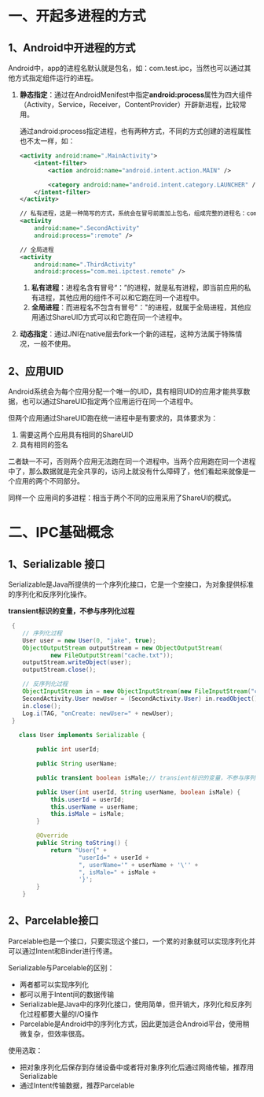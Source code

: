 # 一、开起多进程的方式

## 1、Android中开进程的方式

Android中，app的进程名默认就是包名，如：com.test.ipc，当然也可以通过其他方式指定组件运行的进程。

1. **静态指定**：通过在AndroidMenifest中指定**android:process**属性为四大组件（Activity，Service，Receiver，ContentProvider）开辟新进程，比较常用。

   通过android:process指定进程，也有两种方式，不同的方式创建的进程属性也不太一样，如：

   ```xml
   <activity android:name=".MainActivity">
       <intent-filter>
           <action android:name="android.intent.action.MAIN" />
   
           <category android:name="android.intent.category.LAUNCHER" />
       </intent-filter>
   </activity>
   
   // 私有进程，这是一种简写的方式，系统会在冒号前面加上包名，组成完整的进程名：com.mei.ipctest:remote
   <activity
       android:name=".SecondActivity"
       android:process=":remote" /> 
   
   // 全局进程
   <activity
       android:name=".ThirdActivity"
       android:process="com.mei.ipctest.remote" />
   ```

   1. **私有进程**：进程名含有冒号“：”的进程，就是私有进程，即当前应用的私有进程，其他应用的组件不可以和它跑在同一个进程中。
   2. **全局进程**：而进程名不包含有冒号"："的进程，就属于全局进程，其他应用通过ShareUID方式可以和它跑在同一个进程中。

2. **动态指定**：通过JNI在native层去fork一个新的进程，这种方法属于特殊情况，一般不使用。



## 2、应用UID

Android系统会为每个应用分配一个唯一的UID，具有相同UID的应用才能共享数据，也可以通过ShareUID指定两个应用运行在同一个进程中。

但两个应用通过ShareUID跑在统一进程中是有要求的，具体要求为：

1. 需要这两个应用具有相同的ShareUID
2. 具有相同的签名

二者缺一不可，否则两个应用无法跑在同一个进程中。当两个应用跑在同一个进程中了，那么数据就是完全共享的，访问上就没有什么障碍了，他们看起来就像是一个应用的两个不同部分。



同样一个 应用间的多进程：相当于两个不同的应用采用了ShareUI的模式。



# 二、IPC基础概念

## 1、Serializable 接口

Serializable是Java所提供的一个序列化接口，它是一个空接口，为对象提供标准的序列化和反序列化操作。

**transient标识的变量，不参与序列化过程**

```java
 {
    // 序列化过程
    User user = new User(0, "jake", true);
    ObjectOutputStream outputStream = new ObjectOutputStream(
            new FileOutputStream("cache.txt"));
    outputStream.writeObject(user);
    outputStream.close();

    // 反序列化过程
    ObjectInputStream in = new ObjectInputStream(new FileInputStream("cache.txt"));
    SecondActivity.User newUser = (SecondActivity.User) in.readObject();
    in.close();
    Log.i(TAG, "onCreate: newUser=" + newUser);
 }
   
   class User implements Serializable {

        public int userId;

        public String userName;

        public transient boolean isMale;// transient标识的变量，不参与序列化过程

        public User(int userId, String userName, boolean isMale) {
            this.userId = userId;
            this.userName = userName;
            this.isMale = isMale;
        }

        @Override
        public String toString() {
            return "User{" +
                    "userId=" + userId +
                    ", userName='" + userName + '\'' +
                    ", isMale=" + isMale +
                    '}';
        }
    }
```



## 2、Parcelable接口

Parcelable也是一个接口，只要实现这个接口，一个累的对象就可以实现序列化并可以通过Intent和Binder进行传递。



Serializable与Parcelable的区别：

* 两者都可以实现序列化
* 都可以用于Intent间的数据传输
* Serializable是Java中的序列化接口，使用简单，但开销大，序列化和反序列化过程都要大量的I/O操作
* Parcelable是Android中的序列化方式，因此更加适合Android平台，使用稍微复杂，但效率很高。



使用选取：

* 把对象序列化后保存到存储设备中或者将对象序列化后通过网络传输，推荐用Serializable
* 通过Intent传输数据，推荐Parcelable



